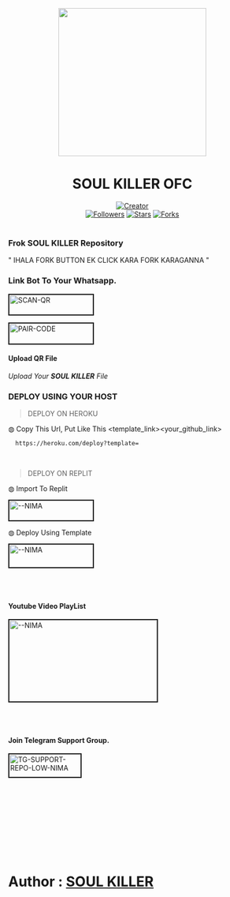 <div align="center" class= "main"> 
  <img src="https://telegra.ph/file/08d4f7c2d16cd64846afd.jpg" width="300" height="300"/>
  <h1>SOUL KILLER OFC </h1>

<a href="https://github.com/Ayeshherath/SOUL-KILLER-"><img title="Creator" src="https://img.shields.io/badge/Creator-SOUL KILLER-red.svg?style=for-the-badge&logo=github"></a>
<br>
<a href="https://github.com/darkmakerofc?tab=followers"><img title="Followers" src="https://img.shields.io/github/followers/darkmakerofc?color=green&style=flat-square"></a>
<a href="https://github.com/DarkMakerofc/ZUSYCO-MD/stargazers/"><img title="Stars" src="https://img.shields.io/github/stars/darkmakerofc/ZUSYCO-MD?color=white&style=flat-square"></a>
<a href="https://github.com/Ayeshherath/SOUL-KILLER-/network/members"><img title="Forks" src="https://img.shields.io/github.com/Ayeshherath/SOUL-KILLER-?color=yellow&style=flat-square"></a>
<br><br>
</div>
<div align= "left">

  ### Frok SOUL KILLER Repository

  " IHALA FORK BUTTON EK CLICK KARA FORK KARAGANNA "
<a href="https://github.com/Ayeshherath/fork"> </a>
  ### Link Bot To Your Whatsapp.
  
<a href="https://qr-hazel-alpha.vercel.app/md"><img src="https://i.ibb.co/FWSfNmb/scan-qr-zusyco-btn.png" alt="SCAN-QR" border="2" width="170" height="40" ></a>

<a href="https://replit.com/@MRNima/ZUSYCO-PAIR-CODE?v=1"><img src="https://i.ibb.co/5BGSVZw/pair-code-btn-zusyco.png" alt="PAIR-CODE" border="2" width="170" height="41" ></a>

  #### Upload QR File
  <i>Upload Your **SOUL KILLER** File </i>

  ### DEPLOY USING YOUR HOST
  
> DEPLOY ON HEROKU<br>

◍ Copy This Url, Put Like This <template_link><your_github_link>

      https://heroku.com/deploy?template=

  <br>
  
> DEPLOY ON REPLIT<br>

◍ Import To Replit

<a href="https://replit.com/github/"><img src="https://i.ibb.co/0F5q3Fp/run-on-replit-zusyco-btn.png" alt="--NIMA" border="2" width="170" height="40" ></a>

◍ Deploy Using Template
  
<a href="https://replit.com/@MRNima/ZUSYCO-MD?v=1"><img src="https://i.ibb.co/YNwCMsp/zusyco-replit-template-btn.png" alt="--NIMA" border="2" width="170" height="46" ></a>

<br><br>
#### Youtube Video PlayList
<a href="podda gaming yt"><img src="https://telegra.ph/file/82f8d65f56c7cc63d98bf.jpg" alt="--NIMA" border="2" width="300" height="165" ></a>
<br>

</div>

<br><br>
#### Join Telegram Support Group.
<a href="https://t.me/+_IJSxrsUMD5lYTU1"><img src="https://i.ibb.co/Kj3Knpk/TG-SUPPORT-REPO-LOW-NIMA.png" alt="TG-SUPPORT-REPO-LOW-NIMA" border="2" width="145" height="46" ></a>
<br><br><br><br><br><br><br><br><br><br>

# Author : [SOUL KILLER](https://github.com/Ayeshherath/SOUL-KILLER-)
